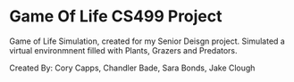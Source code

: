# Game Of Life CS499 Project

Game of Life Simulation, created for my Senior Deisgn project. Simulated a virtual environmnent filled with Plants, Grazers and Predators. 

Created By: 
Cory Capps, 
Chandler Bade, 
Sara Bonds, 
Jake Clough 
